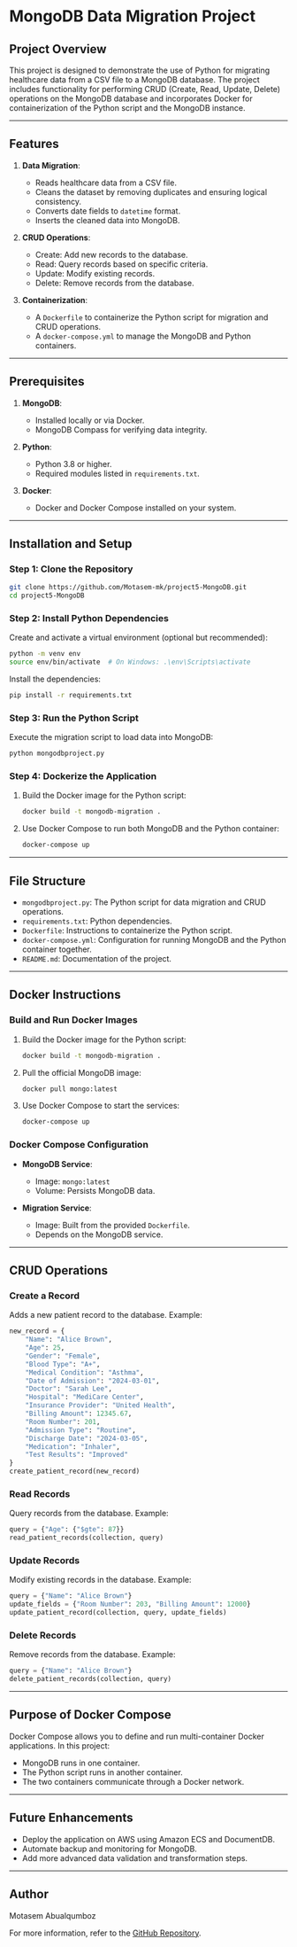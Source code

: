 # MongoDB Data Migration Project

## Project Overview
This project is designed to demonstrate the use of Python for migrating healthcare data from a CSV file to a MongoDB database. The project includes functionality for performing CRUD (Create, Read, Update, Delete) operations on the MongoDB database and incorporates Docker for containerization of the Python script and the MongoDB instance.

---

## Features
1. **Data Migration**:
   - Reads healthcare data from a CSV file.
   - Cleans the dataset by removing duplicates and ensuring logical consistency.
   - Converts date fields to `datetime` format.
   - Inserts the cleaned data into MongoDB.

2. **CRUD Operations**:
   - Create: Add new records to the database.
   - Read: Query records based on specific criteria.
   - Update: Modify existing records.
   - Delete: Remove records from the database.

3. **Containerization**:
   - A `Dockerfile` to containerize the Python script for migration and CRUD operations.
   - A `docker-compose.yml` to manage the MongoDB and Python containers.

---

## Prerequisites
1. **MongoDB**:
   - Installed locally or via Docker.
   - MongoDB Compass for verifying data integrity.

2. **Python**:
   - Python 3.8 or higher.
   - Required modules listed in `requirements.txt`.

3. **Docker**:
   - Docker and Docker Compose installed on your system.

---

## Installation and Setup

### Step 1: Clone the Repository
```bash
git clone https://github.com/Motasem-mk/project5-MongoDB.git
cd project5-MongoDB
```

### Step 2: Install Python Dependencies
Create and activate a virtual environment (optional but recommended):
```bash
python -m venv env
source env/bin/activate  # On Windows: .\env\Scripts\activate
```
Install the dependencies:
```bash
pip install -r requirements.txt
```

### Step 3: Run the Python Script
Execute the migration script to load data into MongoDB:
```bash
python mongodbproject.py
```

### Step 4: Dockerize the Application
1. Build the Docker image for the Python script:
   ```bash
   docker build -t mongodb-migration .
   ```

2. Use Docker Compose to run both MongoDB and the Python container:
   ```bash
   docker-compose up
   ```

---

## File Structure
- `mongodbproject.py`: The Python script for data migration and CRUD operations.
- `requirements.txt`: Python dependencies.
- `Dockerfile`: Instructions to containerize the Python script.
- `docker-compose.yml`: Configuration for running MongoDB and the Python container together.
- `README.md`: Documentation of the project.

---

## Docker Instructions

### Build and Run Docker Images
1. Build the Docker image for the Python script:
   ```bash
   docker build -t mongodb-migration .
   ```

2. Pull the official MongoDB image:
   ```bash
   docker pull mongo:latest
   ```

3. Use Docker Compose to start the services:
   ```bash
   docker-compose up
   ```

### Docker Compose Configuration
- **MongoDB Service**:
  - Image: `mongo:latest`
  - Volume: Persists MongoDB data.

- **Migration Service**:
  - Image: Built from the provided `Dockerfile`.
  - Depends on the MongoDB service.

---

## CRUD Operations

### Create a Record
Adds a new patient record to the database.
Example:
```python
new_record = {
    "Name": "Alice Brown",
    "Age": 25,
    "Gender": "Female",
    "Blood Type": "A+",
    "Medical Condition": "Asthma",
    "Date of Admission": "2024-03-01",
    "Doctor": "Sarah Lee",
    "Hospital": "MediCare Center",
    "Insurance Provider": "United Health",
    "Billing Amount": 12345.67,
    "Room Number": 201,
    "Admission Type": "Routine",
    "Discharge Date": "2024-03-05",
    "Medication": "Inhaler",
    "Test Results": "Improved"
}
create_patient_record(new_record)
```

### Read Records
Query records from the database.
Example:
```python
query = {"Age": {"$gte": 87}}
read_patient_records(collection, query)
```

### Update Records
Modify existing records in the database.
Example:
```python
query = {"Name": "Alice Brown"}
update_fields = {"Room Number": 203, "Billing Amount": 12000}
update_patient_record(collection, query, update_fields)
```

### Delete Records
Remove records from the database.
Example:
```python
query = {"Name": "Alice Brown"}
delete_patient_records(collection, query)
```

---

## Purpose of Docker Compose
Docker Compose allows you to define and run multi-container Docker applications. In this project:
- MongoDB runs in one container.
- The Python script runs in another container.
- The two containers communicate through a Docker network.

---

## Future Enhancements
- Deploy the application on AWS using Amazon ECS and DocumentDB.
- Automate backup and monitoring for MongoDB.
- Add more advanced data validation and transformation steps.

---

## Author
Motasem Abualqumboz

For more information, refer to the [GitHub Repository](https://github.com/Motasem-mk/project5-MongoDB).

